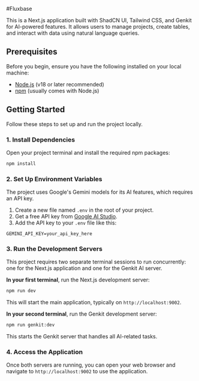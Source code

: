 #Fluxbase

This is a Next.js application built with ShadCN UI, Tailwind CSS, and Genkit for AI-powered features. It allows users to manage projects, create tables, and interact with data using natural language queries.

## Prerequisites

Before you begin, ensure you have the following installed on your local machine:
- [Node.js](https://nodejs.org/) (v18 or later recommended)
- [npm](https://www.npmjs.com/) (usually comes with Node.js)

## Getting Started

Follow these steps to set up and run the project locally.

### 1. Install Dependencies

Open your project terminal and install the required npm packages:

```bash
npm install
```

### 2. Set Up Environment Variables

The project uses Google's Gemini models for its AI features, which requires an API key.

1.  Create a new file named `.env` in the root of your project.
2.  Get a free API key from [Google AI Studio](https://aistudio.google.com/app/apikey).
3.  Add the API key to your `.env` file like this:

```
GEMINI_API_KEY=your_api_key_here
```

### 3. Run the Development Servers

This project requires two separate terminal sessions to run concurrently: one for the Next.js application and one for the Genkit AI server.

**In your first terminal**, run the Next.js development server:

```bash
npm run dev
```

This will start the main application, typically on `http://localhost:9002`.

**In your second terminal**, run the Genkit development server:

```bash
npm run genkit:dev
```

This starts the Genkit server that handles all AI-related tasks.

### 4. Access the Application

Once both servers are running, you can open your web browser and navigate to `http://localhost:9002` to use the application.
